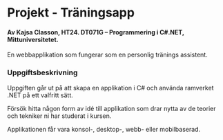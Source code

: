 # Projekt - Träningsapp
#### Av Kajsa Classon, HT24. DT071G – Programmering i C#.NET, Mittuniversitetet.

En webbapplikation som fungerar som en personlig tränings assistent.

### Uppgiftsbeskrivning
Uppgiften går ut på att skapa en applikation i C# och använda ramverket .NET på ett valfritt sätt.

Försök hitta någon form av idé till applikation som drar nytta av de teorier och tekniker ni har studerat i kursen.

Applikationen får vara konsol-, desktop-, webb- eller mobilbaserad.

